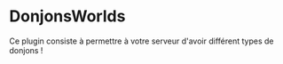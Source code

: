 # DonjonsWorlds
Ce plugin consiste à permettre à votre serveur d'avoir différent types de donjons !
